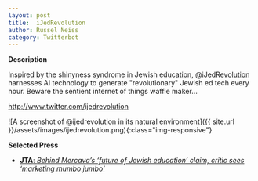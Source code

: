```yaml
---
layout: post
title:  iJedRevolution
author: Russel Neiss
category: Twitterbot
---
```

**Description**

Inspired by the shinyness syndrome in Jewish education, [@iJedRevolution](http://www.twitter.com/ijedrevolution) harnesses AI technology to generate "revolutionary" Jewish ed tech every hour. Beware the sentient internet of things waffle maker...

<http://www.twitter.com/ijedrevolution>

![A screenshot of @ijedrevolution in its natural environment]({{ site.url }}/assets/images/ijedrevolution.png){:class="img-responsive"}

**Selected Press**

- [**JTA**: _Behind Mercava’s ‘future of Jewish education’ claim, critic sees ‘marketing mumbo jumbo’_](https://www.jta.org/2014/01/16/news-opinion/the-telegraph/behind-mercavas-future-of-jewish-education-claim-critic-sees-marketing-mumbo-jumbo)

